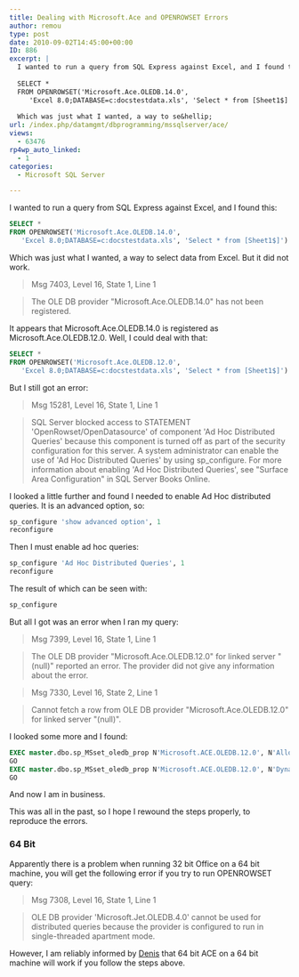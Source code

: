 ```yaml
---
title: Dealing with Microsoft.Ace and OPENROWSET Errors
author: remou
type: post
date: 2010-09-02T14:45:00+00:00
ID: 886
excerpt: |
  I wanted to run a query from SQL Express against Excel, and I found this:
  
  SELECT *
  FROM OPENROWSET('Microsoft.Ace.OLEDB.14.0', 
     'Excel 8.0;DATABASE=c:docstestdata.xls', 'Select * from [Sheet1$]')
     
  Which was just what I wanted, a way to se&hellip;
url: /index.php/datamgmt/dbprogramming/mssqlserver/ace/
views:
  - 63476
rp4wp_auto_linked:
  - 1
categories:
  - Microsoft SQL Server

---
```

I wanted to run a query from SQL Express against Excel, and I found this:

```sql
SELECT *
FROM OPENROWSET('Microsoft.Ace.OLEDB.14.0', 
   'Excel 8.0;DATABASE=c:docstestdata.xls', 'Select * from [Sheet1$]')
```

Which was just what I wanted, a way to select data from Excel. But it did not work.

> Msg 7403, Level 16, State 1, Line 1
  
> The OLE DB provider "Microsoft.Ace.OLEDB.14.0" has not been registered.

It appears that Microsoft.Ace.OLEDB.14.0 is registered as Microsoft.Ace.OLEDB.12.0. Well, I could deal with that:

```sql
SELECT *
FROM OPENROWSET('Microsoft.Ace.OLEDB.12.0', 
   'Excel 8.0;DATABASE=c:docstestdata.xls', 'Select * from [Sheet1$]')
```

But I still got an error:

> Msg 15281, Level 16, State 1, Line 1
  
> SQL Server blocked access to STATEMENT 'OpenRowset/OpenDatasource' of component 'Ad Hoc Distributed Queries' because this component is turned off as part of the security configuration for this server. A system administrator can enable the use of 'Ad Hoc Distributed Queries' by using sp_configure. For more information about enabling 'Ad Hoc Distributed Queries', see "Surface Area Configuration" in SQL Server Books Online.

I looked a little further and found I needed to enable Ad Hoc distributed queries. It is an advanced option, so:

```sql
sp_configure 'show advanced option', 1
reconfigure
```

Then I must enable ad hoc queries:

```sql
sp_configure 'Ad Hoc Distributed Queries', 1
reconfigure
```

The result of which can be seen with:

```sql
sp_configure
```

But all I got was an error when I ran my query:

> Msg 7399, Level 16, State 1, Line 1
  
> The OLE DB provider "Microsoft.Ace.OLEDB.12.0" for linked server "(null)" reported an error. The provider did not give any information about the error.
  
> Msg 7330, Level 16, State 2, Line 1
  
> Cannot fetch a row from OLE DB provider "Microsoft.Ace.OLEDB.12.0" for linked server "(null)".

I looked some more and I found:

```sql
EXEC master.dbo.sp_MSset_oledb_prop N'Microsoft.ACE.OLEDB.12.0', N'AllowInProcess', 1 
GO 
EXEC master.dbo.sp_MSset_oledb_prop N'Microsoft.ACE.OLEDB.12.0', N'DynamicParameters', 1 
GO 
```

And now I am in business.

This was all in the past, so I hope I rewound the steps properly, to reproduce the errors.

### 64 Bit

Apparently there is a problem when running 32 bit Office on a 64 bit machine, you will get the following error if you try to run OPENROWSET query:

> Msg 7308, Level 16, State 1, Line 1
  
> OLE DB provider 'Microsoft.Jet.OLEDB.4.0' cannot be used for distributed queries because the provider is configured to run in single-threaded apartment mode.

However, I am reliably informed by [Denis][1] that 64 bit ACE on a 64 bit machine will work if you follow the steps above.

 [1]: /index.php/All/?disp=authdir&author=4